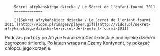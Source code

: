 
        Sekret afrykańskiego dziecka / Le Secret de l'enfant-fourmi 2011 
        =============
        
        [![Sekret afrykańskiego dziecka / Le Secret de l'enfant-fourmi 2011 ](http://vidos.pl/images/player.gif)](http://vidos.pl/sekret-afrykanskiego-dziecka-le-secret-de-l-enfant-fourmi-2011)
        
        
 Podczas podróży po Afryce Francuzka Cécile dostaje pod opiekę dziecko zagrożone śmiercią. Po latach wraca na Czarny Kontynent, by pokazać chłopcu jego korzenie.
    
